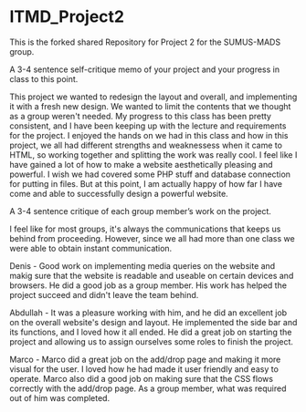 # ITMD_Project2
This is the forked shared Repository for Project 2 for the SUMUS-MADS group.

A 3-4 sentence self-critique memo of your project and your progress in class to this point.

This project we wanted to redesign the layout and overall, and implementing it with a fresh new design. We wanted to limit the contents that we thought as a group weren't needed. My progress to this class has been pretty consistent, and I have been keeping up with the lecture and requirements for the project. I enjoyed the hands on we had in this class and how in this project, we all had different strengths and weaknessess when it came to HTML, so working together and splitting the work was really cool. I feel like I have gained a lot of how to make a website aesthetically pleasing and powerful. I wish we had covered some PHP stuff and database connection for putting in files. But at this point, I am actually happy of how far I have come and able to successfully design a powerful website. 

A 3-4 sentence critique of each group member’s work on the project.

I feel like for most groups, it's always the communications that keeps us behind from proceeding. However, since we all had more than one class we were able to obtain instant communication. 

Denis - Good work on implementing media queries on the website and makig sure that the website is readable and useable on certain devices and browsers. He did a good job as a group member. His work has helped the project succeed and didn't leave the team behind. 

Abdullah - It was a pleasure working with him, and he did an excellent job on the overall website's design and layout. He implemented the side bar and its functions, and I loved how it all ended. He did a great job on starting the project and allowing us to assign ourselves some roles to finish the project. 

Marco - Marco did a great job on the add/drop page and making it more visual for the user. I loved how he had made it user friendly and easy to operate. Marco also did a good job on making sure that the CSS flows correctly with the add/drop page. As a group member, what was required out of him was completed.

